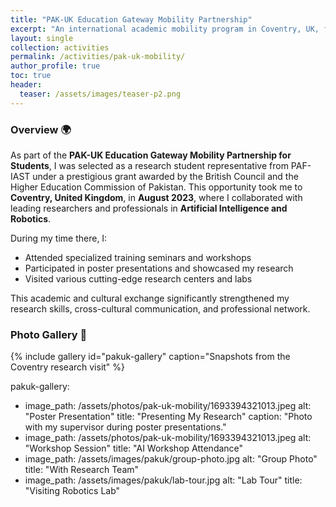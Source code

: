 ```yaml
---
title: "PAK-UK Education Gateway Mobility Partnership"
excerpt: "An international academic mobility program in Coventry, UK, focused on AI and Robotics research and collaboration."
layout: single
collection: activities
permalink: /activities/pak-uk-mobility/
author_profile: true
toc: true
header:
  teaser: /assets/images/teaser-p2.png
---
```


### Overview 🌍  
As part of the **PAK-UK Education Gateway Mobility Partnership for Students**, I was selected as a research student representative from PAF-IAST under a prestigious grant awarded by the British Council and the Higher Education Commission of Pakistan. This opportunity took me to **Coventry, United Kingdom**, in **August 2023**, where I collaborated with leading researchers and professionals in **Artificial Intelligence and Robotics**.

During my time there, I:
- Attended specialized training seminars and workshops
- Participated in poster presentations and showcased my research
- Visited various cutting-edge research centers and labs

This academic and cultural exchange significantly strengthened my research skills, cross-cultural communication, and professional network.

### Photo Gallery 📸
{% include gallery id="pakuk-gallery" caption="Snapshots from the Coventry research visit" %}

pakuk-gallery:
  - image_path: /assets/photos/pak-uk-mobility/1693394321013.jpeg
    alt: "Poster Presentation"
    title: "Presenting My Research"
    caption: "Photo with my supervisor during poster presentations."
  - image_path: /assets/photos/pak-uk-mobility/1693394321013.jpeg
    alt: "Workshop Session"
    title: "AI Workshop Attendance"
  - image_path: /assets/images/pakuk/group-photo.jpg
    alt: "Group Photo"
    title: "With Research Team"
  - image_path: /assets/images/pakuk/lab-tour.jpg
    alt: "Lab Tour"
    title: "Visiting Robotics Lab"